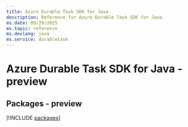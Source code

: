 ```yaml
---
title: Azure Durable Task SDK for Java
description: Reference for Azure Durable Task SDK for Java
ms.date: 09/29/2025
ms.topic: reference
ms.devlang: java
ms.service: durabletask
---
```

# Azure Durable Task SDK for Java - preview
## Packages - preview
[!INCLUDE [packages](durable-task-index.md)]